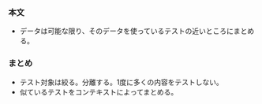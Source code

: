 ### 本文
* データは可能な限り、そのデータを使っているテストの近いところにまとめる。

### まとめ
* テスト対象は絞る。分離する。1度に多くの内容をテストしない。
* 似ているテストをコンテキストによってまとめる。
